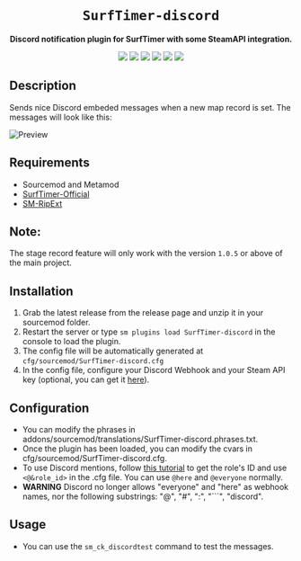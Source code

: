 <div align="center">
  <h1><code>SurfTimer-discord</code></h1>
  <p>
    <strong>Discord notification plugin for SurfTimer with some SteamAPI integration.
    </strong>
  </p>
  <p style="margin-bottom: 0.5ex;">
    <img src="https://img.shields.io/github/downloads/Sarrus1/SurfTimer-discord/total"/>
    <img src="https://img.shields.io/github/last-commit/Sarrus1/SurfTimer-discord"/>
    <img src="https://img.shields.io/github/issues/Sarrus1/SurfTimer-discord"/>
    <img src="https://img.shields.io/github/issues-closed/Sarrus1/SurfTimer-discord"/>
    <img src="https://img.shields.io/github/repo-size/Sarrus1/SurfTimer-discord"/>
    <img src="https://img.shields.io/github/actions/workflow/status/Sarrus1/SurfTimer-discord/master.yml?branch=master"/>

  </p>
</div>

## Description

Sends nice Discord embeded messages when a new map record is set.
The messages will look like this:

![Preview](https://raw.githubusercontent.com/Sarrus1/SurfTimer-discord/master/img/desc.png)

## Requirements

- Sourcemod and Metamod
- [SurfTimer-Official](https://github.com/surftimer/Surftimer-Official)
- [SM-RipExt](https://github.com/ErikMinekus/sm-ripext/releases/latest)

## Note:
The stage record feature will only work with the version `1.0.5` or above of the main project.

## Installation

1. Grab the latest release from the release page and unzip it in your sourcemod folder.
2. Restart the server or type `sm plugins load SurfTimer-discord` in the console to load the plugin.
3. The config file will be automatically generated at `cfg/sourcemod/SurfTimer-discord.cfg`
4. In the config file, configure your Discord Webhook and your Steam API key (optional, you can get it [here](https://steamcommunity.com/dev/apikey)).

## Configuration

- You can modify the phrases in addons/sourcemod/translations/SurfTimer-discord.phrases.txt.
- Once the plugin has been loaded, you can modify the cvars in cfg/sourcemod/SurfTimer-discord.cfg.
- To use Discord mentions, follow [this tutorial](https://discordhelp.net/role-id) to get the role's ID and use `<@&role_id>` in the .cfg file. You can use `@here` and `@everyone` normally.
- **WARNING** Discord no longer allows "everyone" and "here" as webhook names, nor the following substrings: "@", "#", ":", "```", "discord".

## Usage

 - You can use the `sm_ck_discordtest` command to test the messages.
